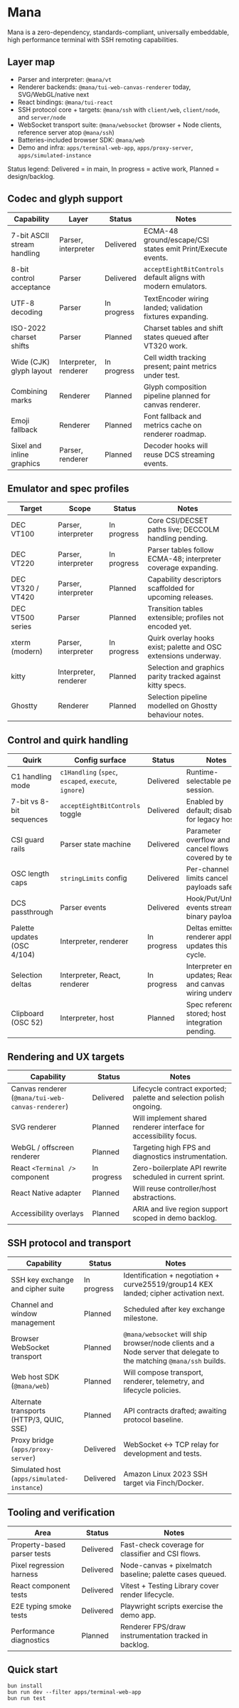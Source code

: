 # Mana

Mana is a zero-dependency, standards-compliant, universally embeddable, high performance terminal with SSH remoting capabilities.

## Layer map
- Parser and interpreter: `@mana/vt`
- Renderer backends: `@mana/tui-web-canvas-renderer` today, SVG/WebGL/native next
- React bindings: `@mana/tui-react`
- SSH protocol core + targets: `@mana/ssh` with `client/web`, `client/node`, and `server/node`
- WebSocket transport suite: `@mana/websocket` (browser + Node clients, reference server atop `@mana/ssh`)
- Batteries-included browser SDK: `@mana/web`
- Demo and infra: `apps/terminal-web-app`, `apps/proxy-server`, `apps/simulated-instance`

Status legend: Delivered = in main, In progress = active work, Planned = design/backlog.

## Codec and glyph support
| Capability | Layer | Status | Notes |
| --- | --- | --- | --- |
| 7-bit ASCII stream handling | Parser, interpreter | Delivered | ECMA-48 ground/escape/CSI states emit Print/Execute events.
| 8-bit control acceptance | Parser | Delivered | `acceptEightBitControls` default aligns with modern emulators.
| UTF-8 decoding | Parser | In progress | TextEncoder wiring landed; validation fixtures expanding.
| ISO-2022 charset shifts | Parser | Planned | Charset tables and shift states queued after VT320 work.
| Wide (CJK) glyph layout | Interpreter, renderer | In progress | Cell width tracking present; paint metrics under test.
| Combining marks | Renderer | Planned | Glyph composition pipeline planned for canvas renderer.
| Emoji fallback | Renderer | Planned | Font fallback and metrics cache on renderer roadmap.
| Sixel and inline graphics | Parser, renderer | Planned | Decoder hooks will reuse DCS streaming events.

## Emulator and spec profiles
| Target | Scope | Status | Notes |
| --- | --- | --- | --- |
| DEC VT100 | Parser, interpreter | In progress | Core CSI/DECSET paths live; DECCOLM handling pending.
| DEC VT220 | Parser, interpreter | In progress | Parser tables follow ECMA-48; interpreter coverage expanding.
| DEC VT320 / VT420 | Parser, interpreter | Planned | Capability descriptors scaffolded for upcoming releases.
| DEC VT500 series | Parser | Planned | Transition tables extensible; profiles not encoded yet.
| xterm (modern) | Parser, interpreter | In progress | Quirk overlay hooks exist; palette and OSC extensions underway.
| kitty | Interpreter, renderer | Planned | Selection and graphics parity tracked against kitty specs.
| Ghostty | Renderer | Planned | Selection pipeline modelled on Ghostty behaviour notes.

## Control and quirk handling
| Quirk | Config surface | Status | Notes |
| --- | --- | --- | --- |
| C1 handling mode | `c1Handling` (`spec`, `escaped`, `execute`, `ignore`) | Delivered | Runtime-selectable per session.
| 7-bit vs 8-bit sequences | `acceptEightBitControls` toggle | Delivered | Enabled by default; disable for legacy hosts.
| CSI guard rails | Parser state machine | Delivered | Parameter overflow and cancel flows covered by tests.
| OSC length caps | `stringLimits` config | Delivered | Per-channel limits cancel payloads safely.
| DCS passthrough | Parser events | Delivered | Hook/Put/Unhook events stream binary payloads.
| Palette updates (OSC 4/104) | Interpreter, renderer | In progress | Deltas emitted; renderer applying updates this cycle.
| Selection deltas | Interpreter, React, renderer | In progress | Interpreter emits updates; React and canvas wiring underway.
| Clipboard (OSC 52) | Interpreter, host | Planned | Spec references stored; host integration pending.

## Rendering and UX targets
| Capability | Status | Notes |
| --- | --- | --- |
| Canvas renderer (`@mana/tui-web-canvas-renderer`) | Delivered | Lifecycle contract exported; palette and selection polish ongoing.
| SVG renderer | Planned | Will implement shared renderer interface for accessibility focus.
| WebGL / offscreen renderer | Planned | Targeting high FPS and diagnostics instrumentation.
| React `<Terminal />` component | In progress | Zero-boilerplate API rewrite scheduled in current sprint.
| React Native adapter | Planned | Will reuse controller/host abstractions.
| Accessibility overlays | Planned | ARIA and live region support scoped in demo backlog.

## SSH protocol and transport
| Capability | Status | Notes |
| --- | --- | --- |
| SSH key exchange and cipher suite | In progress | Identification + negotiation + curve25519/group14 KEX landed; cipher activation next.
| Channel and window management | Planned | Scheduled after key exchange milestone.
| Browser WebSocket transport | Planned | `@mana/websocket` will ship browser/node clients and a Node server that delegate to the matching `@mana/ssh` builds.
| Web host SDK (`@mana/web`) | Planned | Will compose transport, renderer, telemetry, and lifecycle policies.
| Alternate transports (HTTP/3, QUIC, SSE) | Planned | API contracts drafted; awaiting protocol baseline.
| Proxy bridge (`apps/proxy-server`) | Delivered | WebSocket <-> TCP relay for development and tests.
| Simulated host (`apps/simulated-instance`) | Delivered | Amazon Linux 2023 SSH target via Finch/Docker.

## Tooling and verification
| Area | Status | Notes |
| --- | --- | --- |
| Property-based parser tests | Delivered | Fast-check coverage for classifier and CSI flows.
| Pixel regression harness | Delivered | Node-canvas + pixelmatch baseline; palette cases queued.
| React component tests | Delivered | Vitest + Testing Library cover render lifecycle.
| E2E typing smoke tests | Delivered | Playwright scripts exercise the demo app.
| Performance diagnostics | Planned | Renderer FPS/draw instrumentation tracked in backlog.

## Quick start
```
bun install
bun run dev --filter apps/terminal-web-app
bun run test
```
